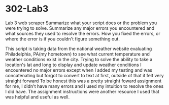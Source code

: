 # 302-Lab3
Lab 3 web scraper
Summarize what your script does or the problem you were trying to solve.
Summarize any major errors you encountered and what sources they used to resolve the errors.
How you fixed the errors, or where the error is if you couldn't figure something out.

This script is taking data from the national weather website evaluating Philadelphia, PA(my hometown) to see what current temperature and weather conditions exist in the city. Trying to solve the ability to take a location's lat and long to display and update weather conditions
I encountered no major errors except when I added my testing and was concatenating but forgot to convert to text at first, outside of that it felt very straight forward
To be honest this was a pretty straight foward assignment for me, I didn't have many errors and I used my intuition to resolve the ones I did have. The assignment instructions were another resource I used that was helpful and useful as well. 
